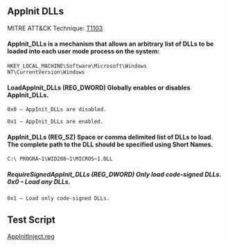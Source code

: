 ## AppInit DLLs

MITRE ATT&CK Technique: [T1103](https://attack.mitre.org/wiki/Technique/T1103)

#### AppInit_DLLs is a mechanism that allows an arbitrary list of DLLs to be loaded into each user mode process on the system:
    HKEY_LOCAL_MACHINE\Software\Microsoft\Windows NT\CurrentVersion\Windows
    
#### LoadAppInit_DLLs (REG_DWORD)	Globally enables or disables AppInit_DLLs.

    0x0 – AppInit_DLLs are disabled.
    
    0x1 – AppInit_DLLs are enabled.
    
#### AppInit_DLLs (REG_SZ)	Space or comma delimited list of DLLs to load. The complete path to the DLL should be specified using Short Names.

    C:\ PROGRA~1\WID288~1\MICROS~1.DLL

##### RequireSignedAppInit_DLLs (REG_DWORD)	Only load code-signed DLLs.	0x0 – Load any DLLs.

    0x1 – Load only code-signed DLLs.    

## Test Script

[AppInitInject.reg](https://github.com/redcanaryco/atomic-red-team/blob/master/Windows/Payloads/AppInitInject.reg)
